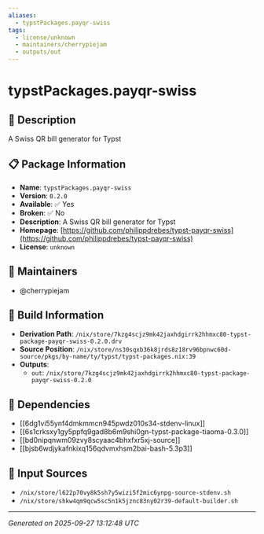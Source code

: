 ```yaml
---
aliases:
  - typstPackages.payqr-swiss
tags:
  - license/unknown
  - maintainers/cherrypiejam
  - outputs/out
---
```


# typstPackages.payqr-swiss

## 📝 Description

A Swiss QR bill generator for Typst

## 📋 Package Information

- **Name**: `typstPackages.payqr-swiss`
- **Version**: `0.2.0`
- **Available**: ✅ Yes
- **Broken**: ✅ No
- **Description**: A Swiss QR bill generator for Typst
- **Homepage**: [https://github.com/philippdrebes/typst-payqr-swiss](https://github.com/philippdrebes/typst-payqr-swiss)
- **License**: `unknown`
## 👥 Maintainers

- @cherrypiejam


## 🔧 Build Information

- **Derivation Path**: `/nix/store/7kzg4scjz9mk42jaxhdgirrk2hhmxc80-typst-package-payqr-swiss-0.2.0.drv`
- **Source Position**: `/nix/store/ns30sqxb36k8jrds8z18rv96bpnwc60d-source/pkgs/by-name/ty/typst/typst-packages.nix:39`
- **Outputs**:
  - `out`:  `/nix/store/7kzg4scjz9mk42jaxhdgirrk2hhmxc80-typst-package-payqr-swiss-0.2.0`

## 🔗 Dependencies

- [[6dg1vi55ynf4dmkmmcn945pwdz010s34-stdenv-linux]]
- [[6s1crksxy1gy5ppfq9gad8b6m9shi0gn-typst-package-tiaoma-0.3.0]]
- [[bd0nipqnwm09zvy8scyaac4bhxfxr5xj-source]]
- [[bjsb6wdjykafnkixq156qdvmxhsm2bai-bash-5.3p3]]

## 📁 Input Sources

- `/nix/store/l622p70vy8k5sh7y5wizi5f2mic6ynpg-source-stdenv.sh`
- `/nix/store/shkw4qm9qcw5sc5n1k5jznc83ny02r39-default-builder.sh`

---
*Generated on 2025-09-27 13:12:48 UTC*
